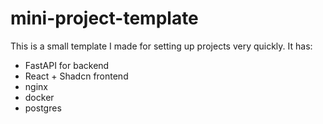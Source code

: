 # mini-project-template

This is a small template I made for setting up projects very quickly.
It has:
- FastAPI for backend
- React + Shadcn frontend
- nginx
- docker
- postgres

